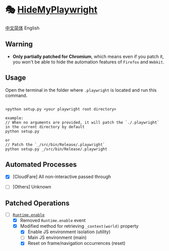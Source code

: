 # 🎭 [HideMyPlaywright](https://github.com/Nayuta-Team/HideMyPlaywright)

[中文简体](./README.zh.md) English

## Warning

* **Only partially patched for Chromium**, which means even if you patch it, you won't be able to hide the automation features of `Firefox` and `Webkit`.

## Usage

Open the terminal in the folder where `.playwright` is located and run this command.

```batch

>python setup.py <your playwright root directory>

example:
// When no arguments are provided, it will patch the `./.playwright` in the current directory by default
python setup.py

or
// Patch the `_/src/bin/Release/.playwright`
python setup.py _/src/bin/Release/.playwright
```

## Automated Processes

* [x] [CloudFare] All non-interactive passed through

* [ ] [Others] Unknown

## Patched Operations

* [ ] [`Runtime.enable`](https://chromedevtools.github.io/devtools-protocol/tot/Runtime/#method-enable)
  * [x] Removed `Runtime.enable` event
  * [x] Modified method for retrieving `_context(world)` property
    * [x] Enable JS environment isolation (utility)
    * [ ] Main JS environment (main)
    * [x] Reset on frame/navigation occurrences (reset)

